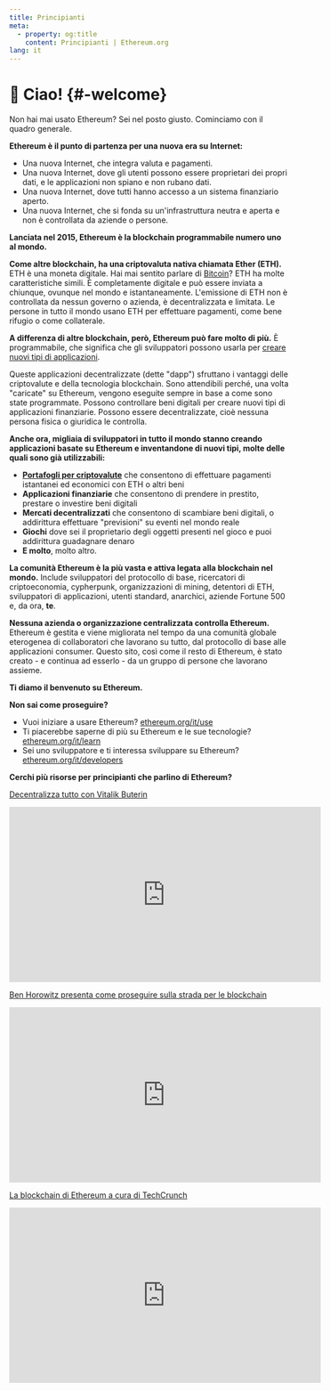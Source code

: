 ```yaml
---
title: Principianti
meta:
  - property: og:title
    content: Principianti | Ethereum.org
lang: it
---
```


# 👋 Ciao! {#-welcome}

Non hai mai usato Ethereum? Sei nel posto giusto. Cominciamo con il quadro generale.

**Ethereum è il punto di partenza per una nuova era su Internet:**

- Una nuova Internet, che integra valuta e pagamenti.
- Una nuova Internet, dove gli utenti possono essere proprietari dei propri dati, e le applicazioni non spiano e non rubano dati.
- Una nuova Internet, dove tutti hanno accesso a un sistema finanziario aperto.
- Una nuova Internet, che si fonda su un'infrastruttura neutra e aperta e non è controllata da aziende o persone.

**Lanciata nel 2015, Ethereum è la blockchain programmabile numero uno al mondo.**

**Come altre blockchain, ha una criptovaluta nativa chiamata Ether (ETH).** ETH è una moneta digitale. Hai mai sentito parlare di [Bitcoin](http://bitcoin.org/)? ETH ha molte caratteristiche simili. È completamente digitale e può essere inviata a chiunque, ovunque nel mondo e istantaneamente. L'emissione di ETH non è controllata da nessun governo o azienda, è decentralizzata e limitata. Le persone in tutto il mondo usano ETH per effettuare pagamenti, come bene rifugio o come collaterale.

**A differenza di altre blockchain, però, Ethereum può fare molto di più.** È programmabile, che significa che gli sviluppatori possono usarla per [creare nuovi tipi di applicazioni](/it/use/#1-use-an-application-built-on-ethereum).

Queste applicazioni decentralizzate (dette "dapp") sfruttano i vantaggi delle criptovalute e della tecnologia blockchain. Sono attendibili perché, una volta "caricate" su Ethereum, vengono eseguite sempre in base a come sono state programmate. Possono controllare beni digitali per creare nuovi tipi di applicazioni finanziarie. Possono essere decentralizzate, cioè nessuna persona fisica o giuridica le controlla.

**Anche ora, migliaia di sviluppatori in tutto il mondo stanno creando applicazioni basate su Ethereum e inventandone di nuovi tipi, molte delle quali sono già utilizzabili:**

- [**Portafogli per criptovalute**](/it/use/#3-what-is-a-wallet-and-which-one-should-i-use) che consentono di effettuare pagamenti istantanei ed economici con ETH o altri beni
- **Applicazioni finanziarie** che consentono di prendere in prestito, prestare o investire beni digitali
- **Mercati decentralizzati** che consentono di scambiare beni digitali, o addirittura effettuare "previsioni" su eventi nel mondo reale
- **Giochi** dove sei il proprietario degli oggetti presenti nel gioco e puoi addirittura guadagnare denaro
- **E molto**, molto altro.

**La comunità Ethereum è la più vasta e attiva legata alla blockchain nel mondo.** Include sviluppatori del protocollo di base, ricercatori di criptoeconomia, cypherpunk, organizzazioni di mining, detentori di ETH, sviluppatori di applicazioni, utenti standard, anarchici, aziende Fortune 500 e, da ora, **te**.

**Nessuna azienda o organizzazione centralizzata controlla Ethereum.** Ethereum è gestita e viene migliorata nel tempo da una comunità globale eterogenea di collaboratori che lavorano su tutto, dal protocollo di base alle applicazioni consumer. Questo sito, così come il resto di Ethereum, è stato creato - e continua ad esserlo - da un gruppo di persone che lavorano assieme.

**Ti diamo il benvenuto su Ethereum.**

**Non sai come proseguire?**

- Vuoi iniziare a usare Ethereum? [ethereum.org/it/use](/it/use/)
- Ti piacerebbe saperne di più su Ethereum e le sue tecnologie? [ethereum.org/it/learn](/it/learn/)
- Sei uno sviluppatore e ti interessa sviluppare su Ethereum? [ethereum.org/it/developers](/it/developers/)

**Cerchi più risorse per principianti che parlino di Ethereum?**

[Decentralizza tutto con Vitalik Buterin](https://youtu.be/WSN5BaCzsbo)

<div class="iframe-container">
  <iframe width="560" height="315" src="https://www.youtube.com/embed/WSN5BaCzsbo" frameborder="0" allow="accelerometer; autoplay; encrypted-media; gyroscope; picture-in-picture" allowfullscreen></iframe>
</div>

[Ben Horowitz presenta come proseguire sulla strada per le blockchain](https://www.youtube.com/watch?v=l9jvKWKmRfs&feature=youtu.be)

<div class="iframe-container">
  <iframe width="560" height="315" src="https://www.youtube.com/embed/l9jvKWKmRfs" frameborder="0" allow="accelerometer; autoplay; encrypted-media; gyroscope; picture-in-picture" allowfullscreen></iframe>
</div>

[La blockchain di Ethereum a cura di TechCrunch](https://www.youtube.com/watch?v=WfULutvxvzY)

<div class="iframe-container">
  <iframe width="560" height="315" src="https://www.youtube.com/embed/WfULutvxvzY" frameborder="0" allow="accelerometer; autoplay; encrypted-media; gyroscope; picture-in-picture" allowfullscreen></iframe>
</div>
